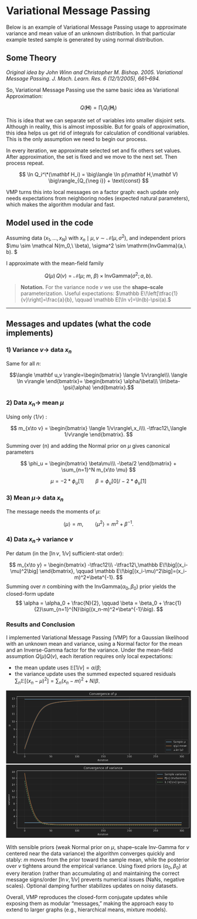 # Variational Message Passing

Below is an example of Variational Message Passing usage to approximate variance and mean value of an unknown distribution. In that particular example tested sample is generated by using normal distribution.

## Some Theory
*Original idea by John Winn and Christopher M. Bishop. 2005. Variational Message Passing. J. Mach. Learn. Res. 6 (12/1/2005), 661–694.*

So, Variational Message Passing use the same basic idea as Variational Approximation:

$$
Q(\mathbf{H})=\prod_{i} Q_{i}(\mathbf{H}_{i})
$$

This is idea that we can separate set of variables into smaller disjoint sets. Although in reality, this is almost impossible. But for goals of approximation, this idea helps us get rid of integrals for calculation of conditional variables. This is the only assumption we need to begin our process.

In every iteration, we approximate selected set and fix others set values. After approximation, the set is fixed and we move to the next set. Then process repeat.

$$
\ln Q_i^\*(\mathbf H_i)
= \big\langle \ln p(\mathbf H,\mathbf V) \big\rangle_{Q_{\neg i}} + \text{const}
$$

VMP turns this into local messages on a factor graph: each update only needs expectations from neighboring nodes (expected natural parameters), which makes the algorithm modular and fast.

## Model used in the code

Assuming data $(x_1,\dots,x_N)$ with $x_n \mid \mu, v \sim \mathcal N(\mu,\, \sigma^2),$
and independent priors $\mu \sim \mathcal N(m_0,\ \beta), \sigma^2 \sim \mathrm{InvGamma}(a,\ b). $

I approximate with the mean-field family

$$
Q(\mu)\,Q(v)
= \mathcal N(\mu;\ m,\ \beta) \times \mathrm{InvGamma}(\sigma^2; a, b).
$$

> **Notation.** For the variance node $v$ we use the **shape–scale** parameterization.
> Useful expectations:
> $\mathbb E\!\left[\tfrac{1}{v}\right]=\frac{a}{b},
> \qquad
> \mathbb E[\ln v]=\ln(b)-\psi(a).$

---

## Messages and updates (what the code implements)

### 1) Variance $v\to$ data $x_n$

Same for all $n$:

$$\langle \mathbf u_v \rangle=\begin{bmatrix}
\langle 1/v\rangle\\\
\langle \ln v\rangle
\end{bmatrix}=
\begin{bmatrix}
\alpha/\beta\\\
\ln\beta-\psi(\alpha)
\end{bmatrix}.$$

### 2) Data $x_n \to$ mean $\mu$
Using only $\langle 1/v \rangle$ :

$$
m_{x\to v} =
\begin{bmatrix}
\langle 1/v\rangle\,x_i\\\
-\tfrac12\,\langle 1/v\rangle
\end{bmatrix}.
$$

Summing over \(n\) and adding the Normal prior on $\mu$ gives canonical parameters

$$
\phi_u =
\begin{bmatrix}
\beta\mu\\\
-\beta/2
\end{bmatrix} +
\sum_{n=1}^N m_{x\to \mu}
$$

$$
\mu=-2 * \phi_u[1]
\qquad
\beta=\phi_u[0] / -2 * \phi_u[1]
$$

### 3) Mean $\mu \to$ data $x_n$
The message needs the moments of $\mu$:

$$
\langle \mu \rangle = m, \qquad \langle \mu^2 \rangle = m^2 + \beta^{-1}.
$$

### 4) Data $x_n \to$ variance $v$
Per datum (in the $[\ln v,\ 1/v]$ sufficient-stat order):

$$
m_{x\to y} =
\begin{bmatrix}
-\tfrac12\\\
-\tfrac12\,\mathbb E\!\big[(x_i-\mu)^2\big]
\end{bmatrix},
\qquad
\mathbb E\!\big[(x_i-\mu)^2\big]=(x_i-m)^2+\beta^{-1}.
$$
Summing over $n$ combining with the $\mathrm{InvGamma}(\alpha_0,\beta_0)$ prior yields the closed-form update
$$
\alpha = \alpha_0 + \frac{N}{2},
\qquad
\beta = \beta_0 + \frac{1}{2}\sum_{n=1}^{N}\big((x_n-m)^2+\beta^{-1}\big).
$$

### Results and Conclusion

I implemented Variational Message Passing (VMP) for a Gaussian likelihood with
an unknown mean and variance, using a Normal factor for the mean and an
Inverse-Gamma factor for the variance. Under the mean-field assumption
$Q(\mu)Q(v)$, each iteration requires only local expectations:

- the mean update uses $\mathbb{E}[1/v] = \alpha/\beta$;
- the variance update uses the summed expected squared residuals
  $\sum_n \mathbb{E}[(x_n-\mu)^2] = \sum_n (x_n-m)^2 + N/\beta$.

![Mean approximation](img/output_mean.png)
![Variance approximation](img/output_variance.png)

With sensible priors (weak Normal prior on $\mu$, shape–scale Inv-Gamma for $v$
centered near the data variance) the algorithm converges quickly and stably:
$m$ moves from the prior toward the sample mean, while the posterior over
$v$ tightens around the empirical variance. Using fixed priors $(\alpha_0,\beta_0)$
at every iteration (rather than accumulating $\alpha$) and maintaining
the correct message signs/order $[\ln v,1/v]$ prevents numerical issues
(NaNs, negative scales). Optional damping further stabilizes updates on
noisy datasets.

Overall, VMP reproduces the closed-form conjugate updates while exposing
them as modular “messages,” making the approach easy to extend to larger
graphs (e.g., hierarchical means, mixture models).


